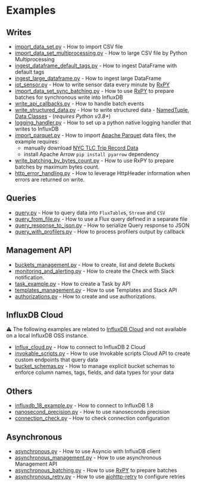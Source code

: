 # Examples

## Writes
- [import_data_set.py](import_data_set.py) - How to import CSV file
- [import_data_set_multiprocessing.py](import_data_set_multiprocessing.py) - How to large CSV file by Python Multiprocessing
- [ingest_dataframe_default_tags.py](ingest_dataframe_default_tags.py) - How to ingest DataFrame with default tags
- [ingest_large_dataframe.py](ingest_large_dataframe.py) - How to ingest large DataFrame
- [iot_sensor.py](iot_sensor.py) - How to write sensor data every minute by [RxPY](https://rxpy.readthedocs.io/en/latest/)
- [import_data_set_sync_batching.py](import_data_set_sync_batching.py) - How to use [RxPY](https://rxpy.readthedocs.io/en/latest/) to prepare batches for synchronous write into InfluxDB
- [write_api_callbacks.py](write_api_callbacks.py) - How to handle batch events
- [write_structured_data.py](write_structured_data.py) - How to write structured data - [NamedTuple](https://docs.python.org/3/library/collections.html#collections.namedtuple), [Data Classes](https://docs.python.org/3/library/dataclasses.html) - (_requires Python v3.8+_)
- [logging_handler.py](logging_handler.py) - How to set up a python native logging handler that writes to InfluxDB
- [import_parquet.py](import_parquet.py) - How to import [Apache Parquet](https://parquet.apache.org/) data files, 
  the example requires: 
  - manually download [NYC TLC Trip Record Data](https://www1.nyc.gov/site/tlc/about/tlc-trip-record-data.page) 
  - install Apache Arrow `pip install pyarrow` dependency
- [write_batching_by_bytes_count.py](write_batching_by_bytes_count.py) - How to use RxPY to prepare batches by maximum bytes count.
- [http_error_handling.py](http_error_handling.py) - How to leverage HttpHeader information when errors are returned on write.

## Queries
- [query.py](query.py) - How to query data into `FluxTable`s, `Stream` and `CSV`
- [query_from_file.py](query_from_file.py) - How to use a Flux query defined in a separate file
- [query_response_to_json.py](query_response_to_json.py) - How to serialize Query response to JSON
- [query_with_profilers.py](query_with_profilers.py) - How to process profilers output by callback

## Management API
- [buckets_management.py](buckets_management.py) - How to create, list and delete Buckets
- [monitoring_and_alerting.py](monitoring_and_alerting.py) - How to create the Check with Slack notification.
- [task_example.py](task_example.py) - How to create a Task by API
- [templates_management.py](templates_management.py) - How to use Templates and Stack API
- [authorizations.py](authorizations.py) - How to create and use authorizations.

## InfluxDB Cloud

:warning: The following examples are related to [InfluxDB Cloud](https://docs.influxdata.com/influxdb/cloud/) and not available on a local InfluxDB OSS instance.

- [influx_cloud.py](influx_cloud.py) - How to connect to InfluxDB 2 Cloud
- [invokable_scripts.py](invokable_scripts.py) - How to use Invokable scripts Cloud API to create custom endpoints that query data
- [bucket_schemas.py](bucket_schemas.py) - How to manage explicit bucket schemas to enforce column names, tags, fields, and data types for your data

## Others
- [influxdb_18_example.py](influxdb_18_example.py) - How to connect to InfluxDB 1.8
- [nanosecond_precision.py](nanosecond_precision.py) - How to use nanoseconds precision
- [connection_check.py](connection_check.py) - How to check connection configuration

## Asynchronous
- [asynchronous.py](asynchronous.py) - How to use Asyncio with InfluxDB client
- [asynchronous_management.py](asynchronous_management.py) - How to use asynchronous Management API
- [asynchronous_batching.py](asynchronous_batching.py) - How to use [RxPY](https://rxpy.readthedocs.io/en/latest/) to prepare batches
- [asynchronous_retry.py](asynchronous_retry.py) - How to use [aiohttp-retry](https://github.com/inyutin/aiohttp_retry) to configure retries
  
